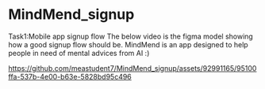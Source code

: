 # MindMend_signup
Task1:Mobile app signup flow The below video is the figma model showing how a good signup flow should be.  MindMend is an app designed to help people in need of mental advices from AI :)


https://github.com/meastudent7/MindMend_signup/assets/92991165/95100ffa-537b-4e00-b63e-5828bd95c496

